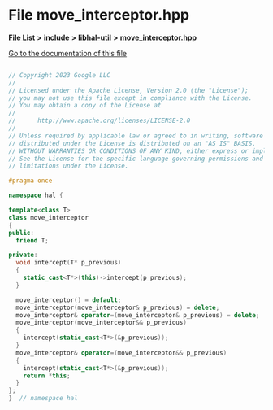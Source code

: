 

# File move\_interceptor.hpp

[**File List**](files.md) **>** [**include**](dir_cba0faac6e93618a6e2539705915bd70.md) **>** [**libhal-util**](dir_5e94bd3e75b6b11eff60149e0bc5664b.md) **>** [**move\_interceptor.hpp**](move__interceptor_8hpp.md)

[Go to the documentation of this file](move__interceptor_8hpp.md)

```C++

// Copyright 2023 Google LLC
//
// Licensed under the Apache License, Version 2.0 (the "License");
// you may not use this file except in compliance with the License.
// You may obtain a copy of the License at
//
//      http://www.apache.org/licenses/LICENSE-2.0
//
// Unless required by applicable law or agreed to in writing, software
// distributed under the License is distributed on an "AS IS" BASIS,
// WITHOUT WARRANTIES OR CONDITIONS OF ANY KIND, either express or implied.
// See the License for the specific language governing permissions and
// limitations under the License.

#pragma once

namespace hal {

template<class T>
class move_interceptor
{
public:
  friend T;

private:
  void intercept(T* p_previous)
  {
    static_cast<T*>(this)->intercept(p_previous);
  }

  move_interceptor() = default;
  move_interceptor(move_interceptor& p_previous) = delete;
  move_interceptor& operator=(move_interceptor& p_previous) = delete;
  move_interceptor(move_interceptor&& p_previous)
  {
    intercept(static_cast<T*>(&p_previous));
  }
  move_interceptor& operator=(move_interceptor&& p_previous)
  {
    intercept(static_cast<T*>(&p_previous));
    return *this;
  }
};
}  // namespace hal

```

